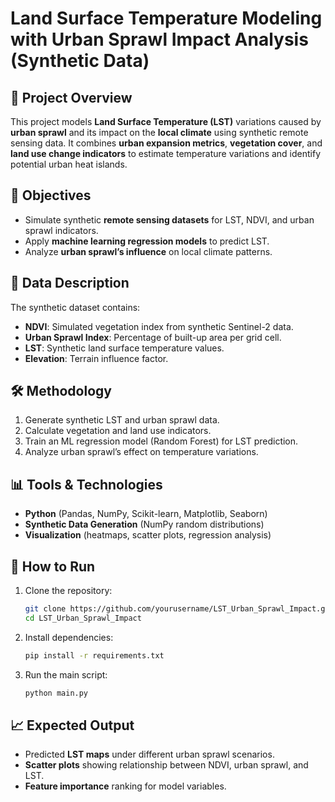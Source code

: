 

# Land Surface Temperature Modeling with Urban Sprawl Impact Analysis (Synthetic Data)

## 📌 Project Overview

This project models **Land Surface Temperature (LST)** variations caused by **urban sprawl** and its impact on the **local climate** using synthetic remote sensing data. It combines **urban expansion metrics**, **vegetation cover**, and **land use change indicators** to estimate temperature variations and identify potential urban heat islands.

## 🎯 Objectives

* Simulate synthetic **remote sensing datasets** for LST, NDVI, and urban sprawl indicators.
* Apply **machine learning regression models** to predict LST.
* Analyze **urban sprawl’s influence** on local climate patterns.

## 📂 Data Description

The synthetic dataset contains:

* **NDVI**: Simulated vegetation index from synthetic Sentinel-2 data.
* **Urban Sprawl Index**: Percentage of built-up area per grid cell.
* **LST**: Synthetic land surface temperature values.
* **Elevation**: Terrain influence factor.

## 🛠️ Methodology

1. Generate synthetic LST and urban sprawl data.
2. Calculate vegetation and land use indicators.
3. Train an ML regression model (Random Forest) for LST prediction.
4. Analyze urban sprawl’s effect on temperature variations.

## 📊 Tools & Technologies

* **Python** (Pandas, NumPy, Scikit-learn, Matplotlib, Seaborn)
* **Synthetic Data Generation** (NumPy random distributions)
* **Visualization** (heatmaps, scatter plots, regression analysis)

## 🚀 How to Run

1. Clone the repository:

   ```bash
   git clone https://github.com/yourusername/LST_Urban_Sprawl_Impact.git
   cd LST_Urban_Sprawl_Impact
   ```
2. Install dependencies:

   ```bash
   pip install -r requirements.txt
   ```
3. Run the main script:

   ```bash
   python main.py
   ```

## 📈 Expected Output

* Predicted **LST maps** under different urban sprawl scenarios.
* **Scatter plots** showing relationship between NDVI, urban sprawl, and LST.
* **Feature importance** ranking for model variables.




